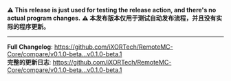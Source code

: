 <!--
Template for changes, <mandatory> [optional]
- <New feature/Improvements/Bug fix> - [(Pull Request Number) \[@GitHubUsername\]]
-->

**:warning: This release is just used for testing the release action, and there's no actual program changes.**
**:warning: 本发布版本仅用于测试自动发布流程，并且没有实际的程序更新。**

------

**Full Changelog**: https://github.com/iXORTech/RemoteMC-Core/compare/v0.1.0-beta...v0.1.0-beta.1
<br/>**完整的更新日志**: https://github.com/iXORTech/RemoteMC-Core/compare/v0.1.0-beta...v0.1.0-beta.1
